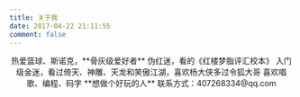 ```yaml
---
title: 关于我
date: 2017-04-22 21:11:55
comment: false
---
```

<center>
热爱篮球、斯诺克，**骨灰级爱好者**
伪红迷，看的《红楼梦脂评汇校本》
入门级金迷，看过倚天、神雕、天龙和笑傲江湖，喜欢杨大侠多过令狐大哥
喜欢唱歌、编程、码字
**想做个好玩的人**
联系方式：407268334@qq.com
</center>
